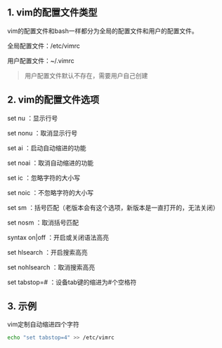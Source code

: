 ## 1.  vim的配置文件类型

vim的配置文件和bash一样都分为全局的配置文件和用户的配置文件。

全局配置文件：/etc/vimrc

用户配置文件：~/.vimrc

> 用户配置文件默认不存在，需要用户自己创建



## 2.  vim的配置文件选项

set nu ：显示行号

set nonu ：取消显示行号

set ai ：启动自动缩进的功能

set noai ：取消自动缩进的功能

set ic ：忽略字符的大小写

set noic ：不忽略字符的大小写

set sm ：括号匹配（老版本会有这个选项，新版本是一直打开的，无法关闭）

set nosm ：取消括号匹配

syntax on|off ：开启或关闭语法高亮

set hlsearch ：开启搜索高亮

set nohlsearch ：取消搜索高亮

set tabstop=# ：设备tab键的缩进为#个空格符



## 3.  示例

vim定制自动缩进四个字符

```bash
echo "set tabstop=4" >> /etc/vimrc
```

